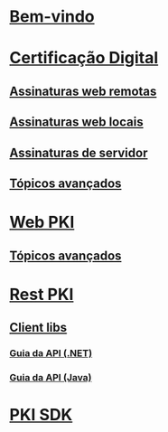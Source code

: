 ﻿# [Bem-vindo](welcome.md)

<!-- Start of PKI Solutions Guide -->
# [Certificação Digital](pki-guide/index.md)
## [Assinaturas web remotas](pki-guide/web-remote.md)
## [Assinaturas web locais](pki-guide/web-local.md)
## [Assinaturas de servidor](pki-guide/server.md)
## [Tópicos avançados](pki-guide/advanced.md)
<!-- End of PKI Products Guide -->

<!-- Start of Web PKI -->
# [Web PKI](web-pki/index.md)
## [Tópicos avançados](web-pki/advanced.md)
<!-- End of Web PKI -->

<!-- Start of Rest PKI -->
# [Rest PKI](rest-pki/index.md)
## [Client libs](rest-pki/client-libs.md)
### [Guia da API (.NET)](xref:Lacuna.RestPki.Client)
### [Guia da API (Java)](../content/javadocs/restpki-client)
<!-- End of Rest PKI -->

<!-- Start of PKI SDK -->
# [PKI SDK](pki-sdk/index.md)
<!-- End of PKI SDK -->
